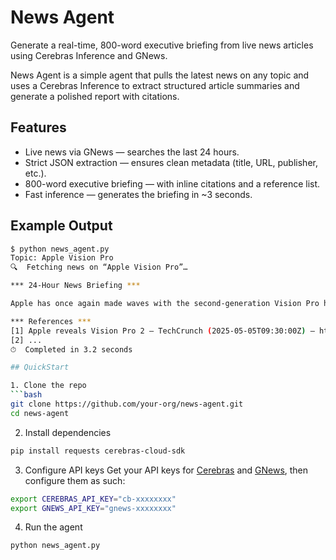 # News Agent
Generate a real-time, 800-word executive briefing from live news articles using Cerebras Inference and GNews.

News Agent is a simple agent that pulls the latest news on any topic and uses a Cerebras Inference to extract structured article summaries and generate a polished report with citations.

## Features
* Live news via GNews — searches the last 24 hours.
* Strict JSON extraction — ensures clean metadata (title, URL, publisher, etc.).
* 800-word executive briefing — with inline citations and a reference list.
* Fast inference — generates the briefing in ~3 seconds.

## Example Output

```bash
$ python news_agent.py
Topic: Apple Vision Pro
🔍  Fetching news on “Apple Vision Pro”…

*** 24-Hour News Briefing ***

Apple has once again made waves with the second-generation Vision Pro headset [1][2]...

*** References ***
[1] Apple reveals Vision Pro 2 — TechCrunch (2025-05-05T09:30:00Z) — https://...
[2] ...
⏱  Completed in 3.2 seconds

## QuickStart

1. Clone the repo
```bash
git clone https://github.com/your-org/news-agent.git
cd news-agent
```

2. Install dependencies
```bash
pip install requests cerebras-cloud-sdk
```

3. Configure API keys
Get your API keys for [Cerebras](https://inference.cerebras.ai/) and [GNews](https://gnews.io/), then configure them as such: 
```bash
export CEREBRAS_API_KEY="cb-xxxxxxxx"
export GNEWS_API_KEY="gnews-xxxxxxxx"
```
4. Run the agent
```bash
python news_agent.py
```
